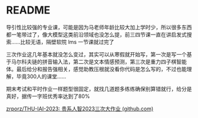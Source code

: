 # README

导引性比较强的专业课，可能是因为马老师年龄比较大加上学时少，所以很多东西都一笔带过了，像大模型这类前沿领域也没怎么提，前三四节课一直在讲启发式搜索……比较无语，隔壁软院 lms 一节课就过完了

三次作业这几年基本就没怎么变过，其实可以从寒假就开始写，第一次是写一个基于马尔科夫链的拼音输入法，第二次是文本情感预测，第三次是重力四子棋智能体。最后给分和报告强相关，感觉助教压根就没看你代码是怎么写的，不过也能理解，毕竟300人的课堂……

期末考试和平时作业一样题型很固定，就找几道题多练练确保别算错就行，给分是真好，据传一字班优秀率达到了80%

[zrporz/THU-IAI-2023: 贵系人智2023三次大作业 (github.com)](https://github.com/zrporz/THU-IAI-2023)